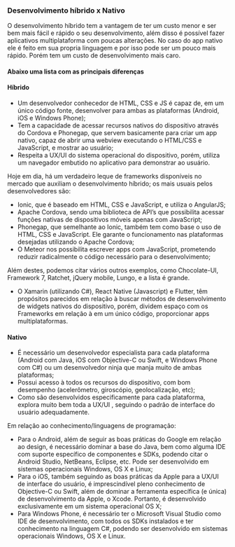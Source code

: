 ### Desenvolvimento híbrido x Nativo

O desenvolvimento híbrido tem a vantagem de ter um custo menor e ser bem mais fácil e rápido o seu desenvolvimento, além disso é possível fazer aplicativos multiplataforma com poucas alterações. No caso do app nativo ele é feito em sua propria linguagem e por isso pode ser um pouco mais rápido. Porém tem um custo de desenvolvimento mais caro.


#### Abaixo uma lista com as principais diferenças

#### Híbrido

* Um desenvolvedor conhecedor de HTML, CSS e JS é capaz de, em um único código fonte, desenvolver para ambas as plataformas (Android, iOS e Windows Phone);
* Tem a capacidade de acessar recursos nativos do dispositivo através do Cordova e Phonegap, que servem basicamente para criar um app nativo, capaz de abrir uma webview executando o HTML/CSS e JavaScript, e mostrar ao usuário;
* Respeita a UX/UI do sistema operacional do dispositivo, porém, utiliza um navegador embutido no aplicativo para demonstrar ao usuário.

Hoje em dia, há um verdadeiro leque de frameworks disponíveis no mercado que auxiliam o desenvolvimento híbrido; os mais usuais pelos desenvolvedores são:

 * Ionic, que é baseado em HTML, CSS e JavaScript, e utiliza o AngularJS;
 * Apache Cordova, sendo uma biblioteca de API’s que possibilita acessar funções nativas de dispositivos móveis apenas com JavaScript;
* Phonegap, que semelhante ao Ionic, também tem como base o uso de HTML, CSS e JavaScript. Ele garante o funcionamento nas plataformas desejadas utilizando o Apache Cordova;
* O Meteor nos possibilita escrever apps com JavaScript, prometendo reduzir radicalmente o código necessário para o desenvolvimento;

Além destes, podemos citar vários outros exemplos, como Chocolate-UI, Framework 7, Ratchet, jQuery mobile, Lungo, e a lista é grande.

* O Xamarin (utilizando C#), React Native (Javascript) e Flutter, têm propósitos parecidos em relação à buscar métodos de desenvolvimento de widgets nativos do dispositivo, porém, dividem espaço com os Frameworks em relação à em um único código, proporcionar apps multiplataformas.

#### Nativo

* É necessário um desenvolvedor especialista para cada plataforma (Android com Java, iOS com Objective-C ou Swift, e Windows Phone com C#) ou um desenvolvedor ninja que manja muito de ambas plataformas;
* Possui acesso à todos os recursos do dispositivo, com bom desempenho (acelerômetro, giroscópio, geolocalização, etc);
* Como são desenvolvidos especificamente para cada plataforma, explora muito bem toda a UX/UI , seguindo o padrão de interface do usuário adequadamente.

Em relação ao conhecimento/linguagens de programação:

* Para o Android, além de seguir as boas práticas do Google em relação ao design, é necessário dominar a base do Java, bem como alguma IDE com suporte específico de componentes e SDKs, podendo citar o Android Studio, NetBeans, Eclipse, etc. Pode ser desenvolvido em sistemas operacionais Windows, OS X e Linux;
* Para o iOS, também seguindo as boas práticas da Apple para a UX/UI de interface do usuário, é imprescindível pleno conhecimento de Objective-C ou Swift, além de dominar a ferramenta específica (e única) de desenvolvimento da Apple, o Xcode. Portanto, é desenvolvido exclusivamente em um sistema operacional OS X;
* Para Windows Phone, é necessário ter o Microsoft Visual Studio como IDE de desenvolvimento, com todos os SDKs instalados e ter conhecimento na linguagem C#, podendo ser desenvolvido em sistemas operacionais Windows, OS X e Linux.

